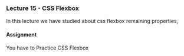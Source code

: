 ### Lecture 15  - CSS Flexbox 


In this lecture we have studied about css flexbox remaining properties, 

#### Assignment

You have to Practice CSS Flexbox 

